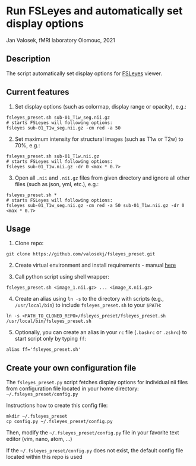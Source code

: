 # Run FSLeyes and automatically set display options

Jan Valosek, fMRI laboratory Olomouc, 2021

## Description

The script automatically set display options for [FSLeyes](https://fsl.fmrib.ox.ac.uk/fsl/fslwiki/FSLeyes) viewer.

## Current features

1. Set display options (such as colormap, display range or opacity), e.g.:

```console
fsleyes_preset.sh sub-01_T1w_seg.nii.gz
# starts FSLeyes will following options:
fsleyes sub-01_T1w_seg.nii.gz -cm red -a 50
```

2. Set maximum intensity for structural images (such as T1w or T2w) to 70%, e.g.:

```console
fsleyes_preset.sh sub-01_T1w.nii.gz
# starts FSLeyes will following options:
fsleyes sub-01_T1w.nii.gz -dr 0 <max * 0.7>
```

3. Open all `.nii` and `.nii.gz` files from given directory and ignore all other files (such as json, yml, etc.), e.g.:

```console
fsleyes_preset.sh *
# starts FSLeyes will following options:
fsleyes sub-01_T1w_seg.nii.gz -cm red -a 50 sub-01_T1w.nii.gz -dr 0 <max * 0.7>
```

## Usage

1. Clone repo:

```
git clone https://github.com/valosekj/fsleyes_preset.git
```

2. Create virtual environment and install requirements - manual [here](https://gist.github.com/valosekj/8052b227bd3f439a615a33804beaf37f#venv-enviroment)

3. Call python script using shell wrapper:

```
fsleyes_preset.sh <image_1.nii.gz> ... <image_X.nii.gz>
```

4. Create an alias using `ln -s`  to the directory with scripts (e.g., `/usr/local/bin`) to include `fsleyes_preset.sh` to your `$PATH`:

```
ln -s <PATH_TO_CLONED_REPO>/fsleyes_preset/fsleyes_preset.sh /usr/local/bin/fsleyes_preset.sh
```

5. Optionally, you can create an alias in your `rc` file (`.bashrc` or `.zshrc`) to start script only by typing `ff`:

```
alias ff='fsleyes_preset.sh'
```

## Create your own configuration file

The `fsleyes_preset.py` script fetches display options for individual nii files from configuration file located in your
home directory: `~/.fsleyes_preset/config.py`

Instructions how to create this config file:

```console
mkdir ~/.fsleyes_preset
cp config.py ~/.fsleyes_preset/config.py
```

Then, modify the `~/.fsleyes_preset/config.py` file in your favorite text editor (vim, nano, atom, ...)

If the `~/.fsleyes_preset/config.py` does not exist, the default config file located within this repo is used
